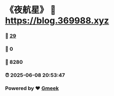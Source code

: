 # 《夜航星》 :link: https://blog.369988.xyz 
### :page_facing_up: [29](https://blog.369988.xyz/tag.html) 
### :speech_balloon: 0 
### :hibiscus: 8280 
### :alarm_clock: 2025-06-08 20:53:47 
### Powered by :heart: [Gmeek](https://github.com/Meekdai/Gmeek)
